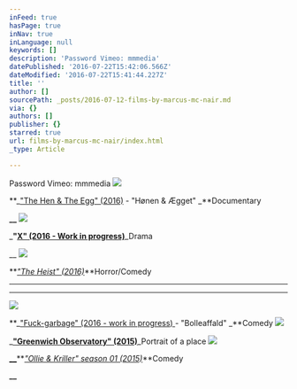 ```yaml
---
inFeed: true
hasPage: true
inNav: true
inLanguage: null
keywords: []
description: 'Password Vimeo: mmmedia'
datePublished: '2016-07-22T15:42:06.566Z'
dateModified: '2016-07-22T15:41:44.227Z'
title: ''
author: []
sourcePath: _posts/2016-07-12-films-by-marcus-mc-nair.md
via: {}
authors: []
publisher: {}
starred: true
url: films-by-marcus-mc-nair/index.html
_type: Article

---
```

Password Vimeo: mmmedia
![](https://the-grid-user-content.s3-us-west-2.amazonaws.com/d434222c-8622-4f44-a2b9-c9a2ce5cbdcc.png)

**_["The Hen & The Egg" (2016)][0] - "Hønen & Ægget" _**Documentary

**__**
![](https://the-grid-user-content.s3-us-west-2.amazonaws.com/5d465e34-e9d4-4cdd-a465-c293d7287b26.png)

_**"[X" (2016 - Work in progress)][1]**_Drama

__
![](https://the-grid-user-content.s3-us-west-2.amazonaws.com/1aed483d-1a64-4e24-a2f9-9432515438a4.png)

**_["The Heist" (2016)][2]_**Horror/Comedy

****

****
![](https://the-grid-user-content.s3-us-west-2.amazonaws.com/c363b0ae-a22c-40b5-99f0-31a602c32de8.png)

**_["Fuck-garbage" (2016 - work in progress) ][3]- "Bolleaffald" _**Comedy
![](https://the-grid-user-content.s3-us-west-2.amazonaws.com/f310bdf3-436e-49fa-8f89-473f053ba9e2.png)

_**["Greenwich Observatory" (2015)][4]**_Portrait of a place
![](https://the-grid-user-content.s3-us-west-2.amazonaws.com/678e8c24-b120-4df9-a998-c826dd5bcb4c.png)

[**__**][5]**_["Ollie & Kriller" season 01 (2015)][5]_**Comedy

**__**

[0]: https://vimeo.com/174430723
[1]: https://vimeo.com/175519215
[2]: https://vimeo.com/175515922
[3]: https://vimeo.com/174431705
[4]: https://www.youtube.com/watch?v=pZ0Jt7Ni59o
[5]: https://www.youtube.com/watch?v=otlasYG32pY
